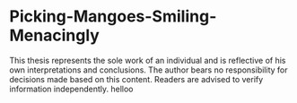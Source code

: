 # Picking-Mangoes-Smiling-Menacingly
This thesis represents the sole work of an individual and is reflective of his own interpretations and conclusions. The author bears no responsibility for decisions made based on this content. Readers are advised to verify information independently. 
helloo
